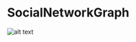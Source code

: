 # SocialNetworkGraph

![alt text](https://github.com/Brynlai/SocialNetworkGraph/Images/graphviz-Social-Network-Graph.png?raw=true)

